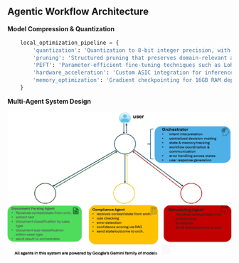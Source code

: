 ## Agentic Workflow Architecture

**Model Compression & Quantization**

```python
    local_optimization_pipeline = {
        'quantization': 'Quantization to 8-bit integer precision, with minimal impact on task performance.',
        'pruning': 'Structured pruning that preserves domain-relevant attention heads and neuron groups',
        'PEFT': 'Parameter-efficient fine-tuning techniques such as LoRA for efficient legal domain adaptation using low-rank parameter updates',
        'hardware_acceleration': 'Custom ASIC integration for inference',
        'memory_optimization': 'Gradient checkpointing for 16GB RAM deployment'
    }
```


**Multi-Agent System Design**

![Agentic Workflow](./agentic.jpg)